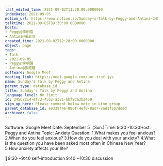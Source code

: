```yaml
---
last_edited_time: 2021-09-03T11:20:00.0000000
indexDate: 2021-09-05
notion_url: https://www.notion.so/Sunday-s-Talk-by-Peggy-and-Antina-24562c14ef734562a381bbf9ca3b3469
talktime: 2021-09-05T09:30:00.0000000
hosts:
- Peggy@李明霈
- Antina@張庭瑄
created_time: 2021-08-02T12:28:00.0000000
object: page
tags:
- Talk
- 2021-09-05
- Peggy@李明霈
- Antina@張庭瑄
software: Google Meet
meeting_link: https://meet.google.com/uor-traf-jys
name: Sunday's Talk by Peggy and Antina
parent_type: database_id
title: Sunday's Talk by Peggy and Antina
language_level: No limit
id: 24562c14-ef73-4562-a381-bbf9ca3b3469
sign_up_here: Please comment below note in Line group
parent_database_id: e9339446-880f-4ef0-8ad7-8ad1f507dded
archived: false
---
```


Software: Google Meet
Date: September 5（Sun.)Time: 9:30 -10:30Host: Peggy and Antina Topic: Anxiety
Question:
 1.What makes you feel anxious?2.When do you feel anxious?
3.How do you deal with your anxiety?
4.What is the question you have been asked most often in Chinese New Year?
5.How anxiety affects your life?

📅9:30～9:40 self-introduction 9:40～10:30 discussion





